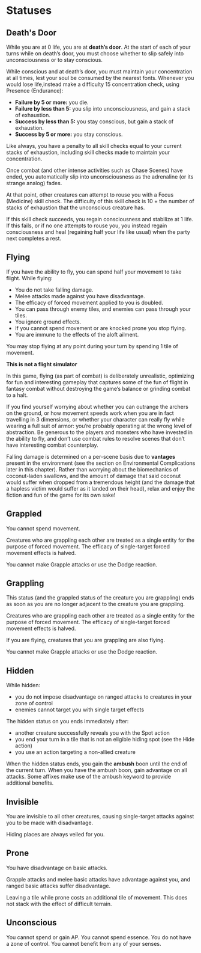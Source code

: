 # Statuses

## Death's Door

While you are at 0 life, you are at **death’s door**.
At the start of each of your turns while on death’s door, you must choose whether to slip safely into unconsciousness or to stay conscious.

While conscious and at death’s door, you must maintain your concentration at all times, lest your soul be consumed by the nearest fonts.
Whenever you would lose life,instead make a difficulty 15 concentration check, using Presence (Endurance):

- **Failure by 5 or more:** you die.
- **Failure by less than 5:** you slip into unconsciousness, and gain a stack of exhaustion.
- **Success by less than 5:** you stay conscious, but gain a stack of exhaustion.
- **Success by 5 or more:** you stay conscious.

Like always, you have a penalty to all skill checks equal to your current stacks of exhaustion, including skill checks made to maintain your concentration.

Once combat (and other intense activities such as Chase Scenes) have ended, you automatically slip into unconsciousness as the adrenaline (or its strange analog) fades.

At that point, other creatures can attempt to rouse you with a Focus (Medicine) skill check.
The difficulty of this skill check is 10 + the number of stacks of exhaustion that the unconscious creature has.

If this skill check succeeds, you regain consciousness and stabilize at 1 life.
If this fails, or if no one attempts to rouse you, you instead regain consciousness and heal (regaining half your life like usual) when the party next completes a rest.

## Flying

If you have the ability to fly, you can spend half your movement to take flight. While flying:

- You do not take falling damage.
- Melee attacks made against you have disadvantage.
- The efficacy of forced movement applied to you is doubled.
- You can pass through enemy tiles, and enemies can pass through your tiles.
- You ignore ground effects.
- If you cannot spend movement or are knocked prone you stop flying.
- You are immune to the effects of the aloft ailment.

You may stop flying at any point during your turn by spending 1 tile of movement.

<div class="infobox">

**This is not a flight simulator**

In this game, flying (as part of combat) is deliberately unrealistic, optimizing for fun and interesting gameplay that captures some of the fun of flight in fantasy combat without destroying the game’s balance or grinding combat to a halt.

If you find yourself worrying about whether you can outrange the archers on the ground, or how movement speeds work when you are in fact travelling in 3 dimensions, or whether your character can really fly while wearing a full suit of armor: you’re probably operating at the wrong level of abstraction.
Be generous to the players and monsters who have invested in the ability to fly, and don’t use combat rules to resolve scenes that don’t have interesting combat counterplay.

Falling damage is determined on a per-scene basis due to **vantages** present in the environment (see the section on Environmental Complications later in this chapter).
Rather than worrying about the biomechanics of coconut-laden swallows, and the amount of damage that said coconut would suffer when dropped from a tremendous height (and the damage that a hapless victim would suffer as it landed on their head), relax and enjoy the fiction and fun of the game for its own sake!

</div>

## Grappled

You cannot spend movement.

Creatures who are grappling each other are treated as a single entity for the purpose of forced movement.
The efficacy of single-target forced movement effects is halved.

You cannot make Grapple attacks or use the Dodge reaction.

## Grappling

This status (and the grappled status of the creature you are grappling) ends as soon as you are no longer adjacent to the creature you are grappling.

Creatures who are grappling each other are treated as a single entity for the purpose of forced movement.
The efficacy of single-target forced movement effects is halved.

If you are flying, creatures that you are grappling are also flying.

You cannot make Grapple attacks or use the Dodge reaction.

## Hidden

While hidden:

- you do not impose disadvantage on ranged attacks to creatures in your zone of control
- enemies cannot target you with single target effects

The hidden status on you ends immediately after:

- another creature successfully reveals you with the Spot action
- you end your turn in a tile that is not an eligible hiding spot (see the Hide action)
- you use an action targeting a non-allied creature

When the hidden status ends, you gain the **ambush** boon until the end of the current turn. When you have the ambush boon, gain advantage on all attacks.
Some affixes make use of the ambush keyword to provide additional benefits.

## Invisible

You are invisible to all other creatures, causing single-target attacks against you to be made with disadvantage.

Hiding places are always veiled for you.

## Prone

You have disadvantage on basic attacks.

Grapple attacks and melee basic attacks have advantage against you, and ranged basic attacks suffer disadvantage.

Leaving a tile while prone costs an additional tile of movement.
This does not stack with the effect of difficult terrain.

## Unconscious

You cannot spend or gain AP.
You cannot spend essence.
You do not have a zone of control.
You cannot benefit from any of your senses.

